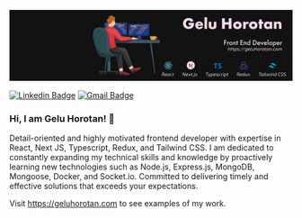 <!-- ![LinkedIn_banner_2](https://user-images.githubusercontent.com/12242598/227998737-c409dd76-0e89-4825-be01-59d3025ead99.png) -->
![github_banner3](https://github.com/GeluHorotan/GeluHorotan/blob/750418aa027c8c5d8408e17a57a321815ada7354/bannerL-01.png)



[![Linkedin Badge](https://img.shields.io/badge/-gelu--horotan-blue?style=flat&logo=Linkedin&logoColor=white&link=https://www.linkedin.com/in/gelu-horotan/)](https://www.linkedin.com/in/gelu-horotan/)
[![Gmail Badge](https://img.shields.io/badge/-horotangelu17-c14438?style=flat&logo=Gmail&logoColor=white&link=mailto:horotangelu17@gmail.com)](mailto:horotangelu17@gmail.com)

### Hi, I am Gelu Horotan! 👋

Detail-oriented and highly motivated frontend developer with expertise in React, Next JS, Typescript, Redux, and Tailwind CSS. I am dedicated to constantly expanding my technical skills and knowledge by proactively learning new technologies such as Node.js, Express.js, MongoDB, Mongoose, Docker, and Socket.io. Committed to delivering timely and effective solutions that exceeds your expectations.

Visit https://geluhorotan.com to see examples of my work.
